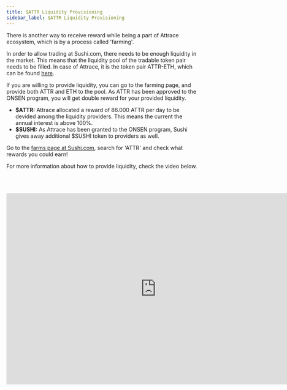 ```yaml
---
title: $ATTR Liquidity Provisioning
sidebar_label: $ATTR Liquidity Provisioning
---
```

There is another way to receive reward while being a part of Attrace ecosystem, which is by a process called 'farming'.

In order to allow trading at Sushi.com, there needs to be enough liquidity in the market. This means that the liquidity pool of the tradable token pair needs to be filled. In case of Attrace, it is the token pair ATTR-ETH, which can be found [here](https://analytics.sushi.com/tokens/0x44e2dec86b9f0e0266e9aa66e10323a2bd69cf9a).

If you are willing to provide liquidity, you can go to the farming page, and provide both ATTR and ETH to the pool. As ATTR has been approved to the ONSEN program, you will get double reward for your provided liquidity.
* **$ATTR:** Attrace allocated a reward of 86.000 ATTR per day to be devided among the liquidity providers. This means the current the annual interest is above 100%.
* **$SUSHI:** As Attrace has been granted to the ONSEN program, Sushi gives away additional $SUSHI token to providers as well.

Go to the [farms page at Sushi.com](https://app.sushi.com/farm), search for 'ATTR' and check what rewards you could earn!

For more information about how to provide liquidity, check the video below.


<br/><br/>
<div class="videowrapper">
<iframe width="780" height="500" src="https://www.youtube.com/embed/FKiFaaVO_b8" title="YouTube video player" frameBorder="0" allow="accelerometer; autoplay; clipboard-write; encrypted-media; gyroscope; picture-in-picture" allowFullScreen></iframe>
</div>
